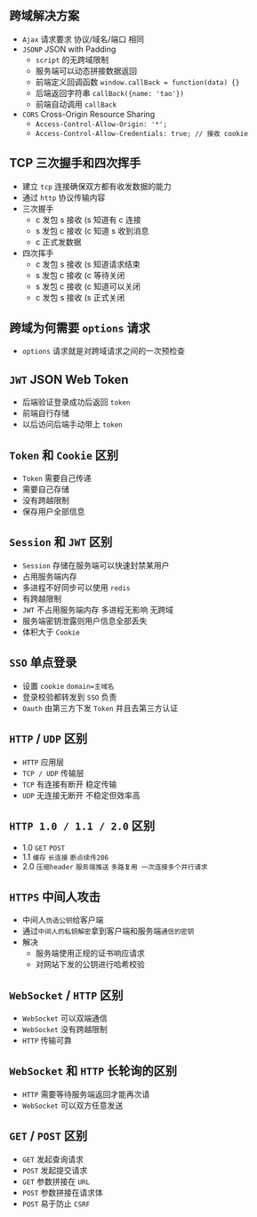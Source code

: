 ## 跨域解决方案
- `Ajax` 请求要求 协议/域名/端口 相同
- `JSONP` JSON with Padding
    - `script` 的无跨域限制
    - 服务端可以动态拼接数据返回
    - 前端定义回调函数 `window.callBack = function(data) {}`
    - 后端返回字符串 `callBack({name: 'tao'})`
    - 前端自动调用 `callBack`
- `CORS` Cross-Origin Resource Sharing
    - `Access-Control-Allow-Origin: '*';`
    - `Access-Control-Allow-Credentials: true; // 接收 cookie`

## TCP 三次握手和四次挥手
- 建立 `tcp` 连接确保双方都有收发数据的能力
- 通过 `http` 协议传输内容
- 三次握手
    - c 发包 s 接收 (s 知道有 c 连接
    - s 发包 c 接收 (c 知道 s 收到消息
    - c 正式发数据
- 四次挥手
    - c 发包 s 接收 (s 知道请求结束
    - s 发包 c 接收 (c 等待关闭
    - s 发包 c 接收 (c 知道可以关闭
    - c 发包 s 接收 (s 正式关闭

## 跨域为何需要 `options` 请求
- `options` 请求就是对跨域请求之间的一次预检查

## `JWT` JSON Web Token
- 后端验证登录成功后返回 `token`
- 前端自行存储
- 以后访问后端手动带上 `token`

## `Token` 和 `Cookie` 区别
- `Token` 需要自己传递
- 需要自己存储
- 没有跨越限制
- 保存用户全部信息

## `Session` 和 `JWT` 区别
- `Session` 存储在服务端可以快速封禁某用户
- 占用服务端内存
- 多进程不好同步可以使用 `redis`
- 有跨越限制
- `JWT` 不占用服务端内存 多进程无影响 无跨域
- 服务端密钥泄露则用户信息全部丢失
- 体积大于 `Cookie`

## `SSO` 单点登录
- 设置 `cookie` `domain=主域名`
- 登录校验都转发到 `SSO` 负责
- `Oauth` 由第三方下发 `Token` 并且去第三方认证

## `HTTP` / `UDP` 区别
- `HTTP` 应用层
- `TCP / UDP` 传输层
- `TCP` 有连接有断开 稳定传输
- `UDP` 无连接无断开 不稳定但效率高

## `HTTP 1.0 / 1.1 / 2.0` 区别
- 1.0 `GET` `POST`
- 1.1 `缓存` `长连接` `断点续传206`
- 2.0 `压缩header` `服务端推送` `多路复用 一次连接多个并行请求` 

## `HTTPS` 中间人攻击
- 中间人`伪造公钥`给客户端
- 通过`中间人的私钥解密`拿到客户端和服务端`通信的密钥`
- 解决
    - 服务端使用正规的证书响应请求
    - 对网站下发的公钥进行哈希校验

## `WebSocket` / `HTTP` 区别
- `WebSocket` 可以双端通信
- `WebSocket` 没有跨越限制
- `HTTP` 传输可靠

## `WebSocket` 和 `HTTP` 长轮询的区别
- `HTTP` 需要等待服务端返回才能再次请
- `WebSocket` 可以双方任意发送

## `GET` / `POST` 区别
- `GET` 发起查询请求
- `POST` 发起提交请求
- `GET` 参数拼接在 `URL`
- `POST` 参数拼接在请求体
- `POST` 易于防止 `CSRF`

## 
